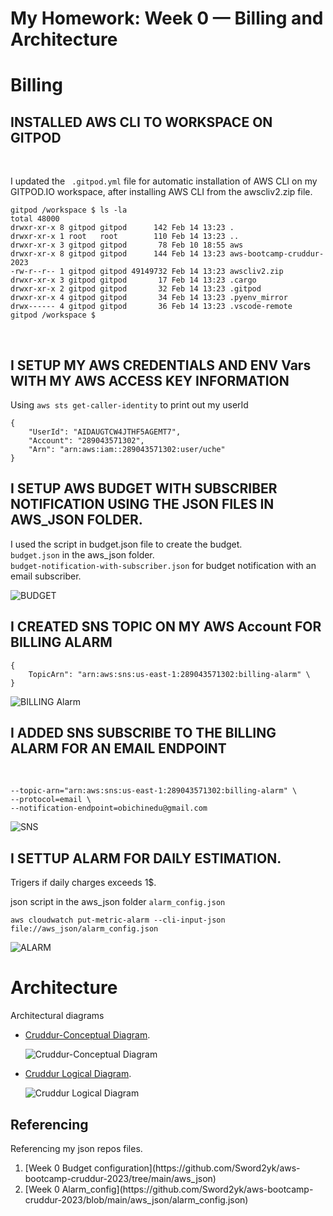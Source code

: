 <!-- Headings -->
# My Homework: Week 0 — Billing and Architecture

# Billing
<!-- Headings -->
## INSTALLED AWS CLI TO WORKSPACE ON GITPOD
<br>

I updated the ``` .gitpod.yml``` file for automatic installation of AWS CLI on my GITPOD.IO workspace, after installing AWS CLI from the awscliv2.zip file. <br>

    gitpod /workspace $ ls -la
    total 48000
    drwxr-xr-x 8 gitpod gitpod      142 Feb 14 13:23 .
    drwxr-xr-x 1 root   root        110 Feb 14 13:23 ..
    drwxr-xr-x 3 gitpod gitpod       78 Feb 10 18:55 aws
    drwxr-xr-x 8 gitpod gitpod      144 Feb 14 13:23 aws-bootcamp-cruddur-2023
    -rw-r--r-- 1 gitpod gitpod 49149732 Feb 14 13:23 awscliv2.zip
    drwxr-xr-x 3 gitpod gitpod       17 Feb 14 13:23 .cargo
    drwxr-xr-x 2 gitpod gitpod       32 Feb 14 13:23 .gitpod
    drwxr-xr-x 4 gitpod gitpod       34 Feb 14 13:23 .pyenv_mirror
    drwx------ 4 gitpod gitpod       36 Feb 14 13:23 .vscode-remote
    gitpod /workspace $ 
<br>

## I SETUP MY AWS CREDENTIALS AND ENV Vars WITH MY AWS ACCESS KEY INFORMATION

Using ```aws sts get-caller-identity``` to print out my userId
```
{
    "UserId": "AIDAUGTCW4JTHF5AGEMT7",
    "Account": "289043571302",
    "Arn": "arn:aws:iam::289043571302:user/uche"
}

```

<!-- Headings -->
## I SETUP AWS BUDGET WITH SUBSCRIBER NOTIFICATION USING THE JSON FILES IN AWS_JSON FOLDER.
I used the script in budget.json file to create the budget.<br>
```budget.json``` in the aws_json folder.<br>
```budget-notification-with-subscriber.json``` for  budget notification with an email subscriber.
<br>

![BUDGET](week_0_assets/aws_budget.png)


<!-- Headings -->
## I CREATED SNS TOPIC ON MY AWS Account FOR BILLING ALARM

    
    {
        TopicArn": "arn:aws:sns:us-east-1:289043571302:billing-alarm" \
    }
    
![BILLING Alarm](week_0_assets/billing_alarm_with_sub.png)

<!-- Headings -->
## I ADDED SNS SUBSCRIBE TO THE BILLING ALARM FOR AN EMAIL ENDPOINT
<br>

    --topic-arn="arn:aws:sns:us-east-1:289043571302:billing-alarm" \
    --protocol=email \
    --notification-endpoint=obichinedu@gmail.com

![SNS](week_0_assets/amazon_sns.png)

<!-- Headings -->
## I SETTUP ALARM FOR DAILY ESTIMATION. 
Trigers if  daily charges exceeds 1$.
<br>

json script in the aws_json folder ```alarm_config.json```
    
    aws cloudwatch put-metric-alarm --cli-input-json file://aws_json/alarm_config.json

![ALARM](week_0_assets/aws_alarm.png)

<!-- Headings -->
# Architecture
<!--Ul-->
Architectural diagrams
<ul>
<li>

[Cruddur-Conceptual Diagram](https://lucid.app/lucidchart/9690082c-0385-407c-92d3-0f8666e493ce/edit?viewport_loc=21%2C-899%2C1635%2C782%2C0_0&invitationId=inv_7e0fee76-f62a-4042-8f1f-e00ccd3b4c8f).
    
![Cruddur-Conceptual Diagram](week_0_assets/Cruddur-Conceptual%20Diagram.png)
 
</li>
<li>

[Cruddur Logical Diagram](https://lucid.app/lucidchart/393f7bd9-1f87-4954-9d30-bd21f53bd38f/edit?viewport_loc=380%2C511%2C1635%2C782%2C0_0&invitationId=inv_6d2bb1e0-909c-4ee7-a4f7-7f3927b995b8).

![Cruddur Logical Diagram](week_0_assets/Cruddur%20Logical%20Diagram.png)

</li>
</ul>

## Referencing
Referencing my json repos files.
<ol>
    <li>
        [Week 0 Budget configuration](https://github.com/Sword2yk/aws-bootcamp-cruddur-2023/tree/main/aws_json)
    </li>
    <li>
        [Week 0 Alarm_config](https://github.com/Sword2yk/aws-bootcamp-cruddur-2023/blob/main/aws_json/alarm_config.json)
    </li>
